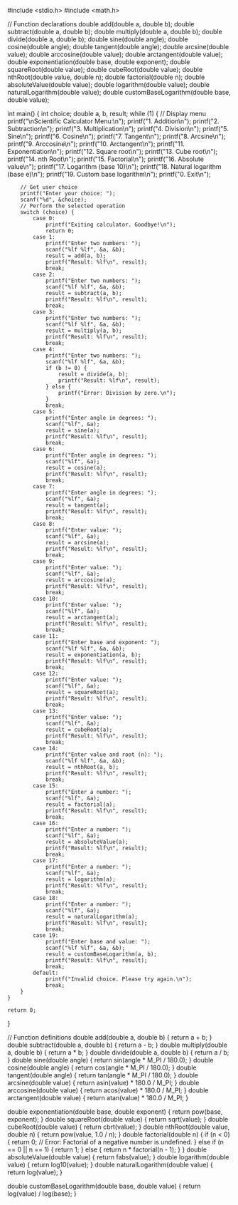 #include <stdio.h>
#include <math.h>

// Function declarations
double add(double a, double b);
double subtract(double a, double b);
double multiply(double a, double b);
double divide(double a, double b);
double sine(double angle);
double cosine(double angle);
double tangent(double angle);
double arcsine(double value);
double arccosine(double value);
double arctangent(double value);
double exponentiation(double base, double exponent);
double squareRoot(double value);
double cubeRoot(double value);
double nthRoot(double value, double n);
double factorial(double n);
double absoluteValue(double value);
double logarithm(double value);
double naturalLogarithm(double value);
double customBaseLogarithm(double base, double value);

int main() {
    int choice;
    double a, b, result;
    while (1) {
        // Display menu
        printf("\nScientific Calculator Menu:\n");
        printf("1. Addition\n");
        printf("2. Subtraction\n");
        printf("3. Multiplication\n");
        printf("4. Division\n");
        printf("5. Sine\n");
        printf("6. Cosine\n");
        printf("7. Tangent\n");
        printf("8. Arcsine\n");
        printf("9. Arccosine\n");
        printf("10. Arctangent\n");
        printf("11. Exponentiation\n");
        printf("12. Square root\n");
        printf("13. Cube root\n");
        printf("14. nth Root\n");
        printf("15. Factorial\n");
        printf("16. Absolute value\n");
        printf("17. Logarithm (base 10)\n");
        printf("18. Natural logarithm (base e)\n");
        printf("19. Custom base logarithm\n");
        printf("0. Exit\n");

        // Get user choice
        printf("Enter your choice: ");
        scanf("%d", &choice);
        // Perform the selected operation
        switch (choice) {
            case 0:
                printf("Exiting calculator. Goodbye!\n");
                return 0;
            case 1:
                printf("Enter two numbers: ");
                scanf("%lf %lf", &a, &b);
                result = add(a, b);
                printf("Result: %lf\n", result);
                break;
            case 2:
                printf("Enter two numbers: ");
                scanf("%lf %lf", &a, &b);
                result = subtract(a, b);
                printf("Result: %lf\n", result);
                break;
            case 3:
                printf("Enter two numbers: ");
                scanf("%lf %lf", &a, &b);
                result = multiply(a, b);
                printf("Result: %lf\n", result);
                break;
            case 4:
                printf("Enter two numbers: ");
                scanf("%lf %lf", &a, &b);
                if (b != 0) {
                    result = divide(a, b);
                    printf("Result: %lf\n", result);
                } else {
                    printf("Error: Division by zero.\n");
                }
                break;
            case 5:
                printf("Enter angle in degrees: ");
                scanf("%lf", &a);
                result = sine(a);
                printf("Result: %lf\n", result);
                break;
            case 6:
                printf("Enter angle in degrees: ");
                scanf("%lf", &a);
                result = cosine(a);
                printf("Result: %lf\n", result);
                break;
            case 7:
                printf("Enter angle in degrees: ");
                scanf("%lf", &a);
                result = tangent(a);
                printf("Result: %lf\n", result);
                break;
            case 8:
                printf("Enter value: ");
                scanf("%lf", &a);
                result = arcsine(a);
                printf("Result: %lf\n", result);
                break;
            case 9:
                printf("Enter value: ");
                scanf("%lf", &a);
                result = arccosine(a);
                printf("Result: %lf\n", result);
                break;
            case 10:
                printf("Enter value: ");
                scanf("%lf", &a);
                result = arctangent(a);
                printf("Result: %lf\n", result);
                break;
            case 11:
                printf("Enter base and exponent: ");
                scanf("%lf %lf", &a, &b);
                result = exponentiation(a, b);
                printf("Result: %lf\n", result);
                break;
            case 12:
                printf("Enter value: ");
                scanf("%lf", &a);
                result = squareRoot(a);
                printf("Result: %lf\n", result);
                break;
            case 13:
                printf("Enter value: ");
                scanf("%lf", &a);
                result = cubeRoot(a);
                printf("Result: %lf\n", result);
                break;
            case 14:
                printf("Enter value and root (n): ");
                scanf("%lf %lf", &a, &b);
                result = nthRoot(a, b);
                printf("Result: %lf\n", result);
                break;
            case 15:
                printf("Enter a number: ");
                scanf("%lf", &a);
                result = factorial(a);
                printf("Result: %lf\n", result);
                break;
            case 16:
                printf("Enter a number: ");
                scanf("%lf", &a);
                result = absoluteValue(a);
                printf("Result: %lf\n", result);
                break;
            case 17:
                printf("Enter a number: ");
                scanf("%lf", &a);
                result = logarithm(a);
                printf("Result: %lf\n", result);
                break;
            case 18:
                printf("Enter a number: ");
                scanf("%lf", &a);
                result = naturalLogarithm(a);
                printf("Result: %lf\n", result);
                break;
            case 19:
                printf("Enter base and value: ");
                scanf("%lf %lf", &a, &b);
                result = customBaseLogarithm(a, b);
                printf("Result: %lf\n", result);
                break;
            default:
                printf("Invalid choice. Please try again.\n");
                break;
        }
    }

    return 0;
}

// Function definitions
double add(double a, double b) {
    return a + b;
}
double subtract(double a, double b) {
    return a - b;
}
double multiply(double a, double b) {
    return a * b;
}
double divide(double a, double b) {
    return a / b;
}
double sine(double angle) {
    return sin(angle * M_PI / 180.0);
}
double cosine(double angle) {
    return cos(angle * M_PI / 180.0);
}
double tangent(double angle) {
    return tan(angle * M_PI / 180.0);
}
double arcsine(double value) {
    return asin(value) * 180.0 / M_PI;
}
double arccosine(double value) {
    return acos(value) * 180.0 / M_PI;
}
double arctangent(double value) {
    return atan(value) * 180.0 / M_PI;
}

double exponentiation(double base, double exponent) {
    return pow(base, exponent);
}
double squareRoot(double value) {
    return sqrt(value);
}
double cubeRoot(double value) {
    return cbrt(value);
}
double nthRoot(double value, double n) {
    return pow(value, 1.0 / n);
}
double factorial(double n) {
    if (n < 0) {
        return 0; // Error: Factorial of a negative number is undefined.
    } else if (n == 0 || n == 1) {
        return 1;
    } else {
        return n * factorial(n - 1);
    }
}
double absoluteValue(double value) {
    return fabs(value);
}
double logarithm(double value) {
    return log10(value);
}
double naturalLogarithm(double value) {
    return log(value);
}

double customBaseLogarithm(double base, double value) {
    return log(value) / log(base);
}

